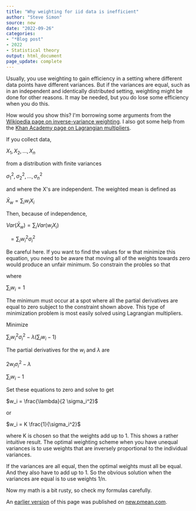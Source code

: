 ```yaml
---
title: "Why weighting for iid data is inefficient"
author: "Steve Simon"
source: new
date: "2022-09-26"
categories: 
- "*Blog post"
- 2022
- Statistical theory
output: html_document
page_update: complete
---
```


Usually, you use weighting to gain efficiency in a setting where different data points have different variances. But if the variances are equal, such as in an independent and identically distributed setting, weighting might be done for other reasons. It may be needed, but you do lose some efficiency when you do this.

<!--more-->

How would you show this? I'm borrowing some arguments from the [Wikipedia page on inverse-variance weighting][wik1]. I also got some help from the [Khan Academy page on Lagrangian multipliers][kha1].

[wik1]: https://en.wikipedia.org/wiki/Inverse-variance_weighting

[kha1]: https://www.khanacademy.org/math/multivariable-calculus/applications-of-multivariable-derivatives/constrained-optimization/a/lagrange-multipliers-examples

If you collect data,

$X_1, X_2, ...,X_n$

from a distribution with finite variances

$\sigma_1^2, \sigma_2^2, ..., \sigma_n^2$

and where the X's are independent. The weighted mean is defined as

$\bar{X}_w={\sum_i w_i X_i}$

Then, because of independence, 

$Var(\bar{X}_w) = \sum_i{Var(w_i X_i)}$

$\ \ = \sum_i{w_i^2 \sigma_i^2}$

Be careful here. If you want to find the values for w that minimize this equation, you need to be aware that moving all of the weights towards zero would produce an unfair minimum. So constrain the probles so that

where

$\sum_i w_i=1$

The minimum must occur at a spot where all the partial derivatives are equal to zero subject to the constraint shown above. This type of minimization problem is most easily solved using Lagrangian multipliers.

Minimize

$\sum_i{w_i^2 \sigma_i^2} - \lambda(\sum_i w_i-1)$

The partial derivatives for the $w_i$ and $\lambda$ are

$2w_i \sigma_i^2 - \lambda$

$\sum_i w_i-1$

Set these equations to zero and solve to get

$w_i = \frac{\lambda}{2 \sigma_i^2}$

or

$w_i = K \frac{1}{\sigma_i^2}$

where K is chosen so that the weights add up to 1. This shows a rather intuitive result. The optimal weighting scheme when you have unequal variances is to use weights that are inversely proportional to the individual variances.

If the variances are all equal, then the optimal weights must all be equal. And they also have to add up to 1. So the obvious solution when the variances are equal is to use weights 1/n.

Now my math is a bit rusty, so check my formulas carefully.

An [earlier version][sim2] of this page was published on [new.pmean.com][sim1].

[sim1]: http://new.pmean.com
[sim2]: http://new.pmean.com/weighting-efficiency/
